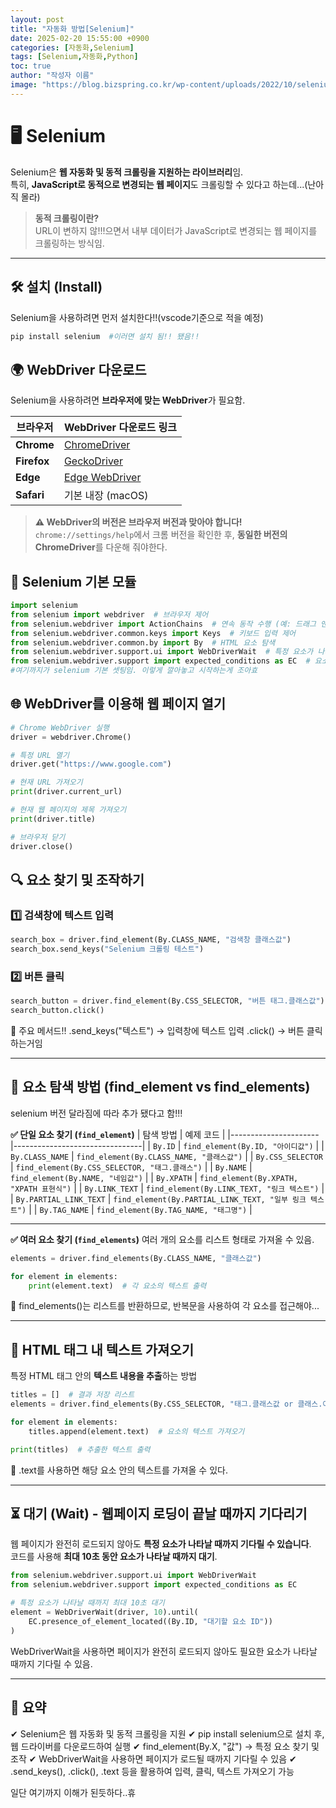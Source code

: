```yaml
---
layout: post
title: "자동화 방법[Selenium]"
date: 2025-02-20 15:55:00 +0900
categories: [자동화,Selenium]
tags: [Selenium,자동화,Python]
toc: true
author: "작성자 이름"
image: "https://blog.bizspring.co.kr/wp-content/uploads/2022/10/selenium-1024x390.png"
---  
```


# 🖥️ Selenium 

Selenium은 **웹 자동화 및 동적 크롤링을 지원하는 라이브러리**임.  
특히, **JavaScript로 동적으로 변경되는 웹 페이지**도 크롤링할 수 있다고 하는데...(난아직 몰라)  

> **동적 크롤링이란?**  
> URL이 변하지 않!!!으면서 내부 데이터가 JavaScript로 변경되는 웹 페이지를 크롤링하는 방식임.

---

## 🛠️ 설치 (Install)
Selenium을 사용하려면 먼저 설치한다!!(vscode기준으로 적을 예정)

```python
pip install selenium  #이러면 설치 됨!! 됐음!!
```

  
## 🌍 WebDriver 다운로드
Selenium을 사용하려면 **브라우저에 맞는 WebDriver**가 필요함.

| 브라우저  | WebDriver 다운로드 링크 |
|-----------|--------------------------------|
| **Chrome**  | [ChromeDriver](https://sites.google.com/chromium.org/driver/) |
| **Firefox**  | [GeckoDriver](https://github.com/mozilla/geckodriver/releases) |
| **Edge**  | [Edge WebDriver](https://developer.microsoft.com/en-us/microsoft-edge/tools/webdriver/) |
| **Safari**  | 기본 내장 (macOS) |

> **⚠️ WebDriver의 버전은 브라우저 버전과 맞아야 합니다!**  
> `chrome://settings/help`에서 크롬 버전을 확인한 후, **동일한 버전의 ChromeDriver**를 다운해 줘야한다.

## 📌 Selenium 기본 모듈  

  ```python
import selenium
from selenium import webdriver  # 브라우저 제어
from selenium.webdriver import ActionChains  # 연속 동작 수행 (예: 드래그 앤 드롭)
from selenium.webdriver.common.keys import Keys  # 키보드 입력 제어
from selenium.webdriver.common.by import By  # HTML 요소 탐색
from selenium.webdriver.support.ui import WebDriverWait  # 특정 요소가 나타날 때까지 대기
from selenium.webdriver.support import expected_conditions as EC  # 요소 상태 체크
#여기까지가 selenium 기본 셋팅임. 이렇게 깔아놓고 시작하는게 조아효
```


## 🌐 WebDriver를 이용해 웹 페이지 열기  

```python
# Chrome WebDriver 실행
driver = webdriver.Chrome()

# 특정 URL 열기
driver.get("https://www.google.com")

# 현재 URL 가져오기
print(driver.current_url)

# 현재 웹 페이지의 제목 가져오기
print(driver.title)

# 브라우저 닫기
driver.close()
```

## 🔍 요소 찾기 및 조작하기  
### 1️⃣ 검색창에 텍스트 입력  
```python
search_box = driver.find_element(By.CLASS_NAME, "검색창 클래스값")
search_box.send_keys("Selenium 크롤링 테스트")
```

### 2️⃣ 버튼 클릭  
```python
search_button = driver.find_element(By.CSS_SELECTOR, "버튼 태그.클래스값")
search_button.click()
```

📌 주요 메서드!!
.send_keys("텍스트") → 입력창에 텍스트 입력
.click() → 버튼 클릭 하는거임  

---  

## 🔎 요소 탐색 방법 (find_element vs find_elements)  
selenium 버전 달라짐에 따라 추가 됐다고 함!!!  

**✅ 단일 요소 찾기 (`find_element`)**
| 탐색 방법              | 예제 코드 |
|----------------------|--------------------------------|
| `By.ID`              | `find_element(By.ID, "아이디값")` |
| `By.CLASS_NAME`      | `find_element(By.CLASS_NAME, "클래스값")` |
| `By.CSS_SELECTOR`    | `find_element(By.CSS_SELECTOR, "태그.클래스")` |
| `By.NAME`           | `find_element(By.NAME, "네임값")` |
| `By.XPATH`          | `find_element(By.XPATH, "XPATH 표현식")` |
| `By.LINK_TEXT`      | `find_element(By.LINK_TEXT, "링크 텍스트")` |
| `By.PARTIAL_LINK_TEXT` | `find_element(By.PARTIAL_LINK_TEXT, "일부 링크 텍스트")` |
| `By.TAG_NAME`       | `find_element(By.TAG_NAME, "태그명")` |

---

**✅ 여러 요소 찾기 (`find_elements`)**
여러 개의 요소를 리스트 형태로 가져올 수 있음.

```python
elements = driver.find_elements(By.CLASS_NAME, "클래스값")

for element in elements:
    print(element.text)  # 각 요소의 텍스트 출력
```

🔹 find_elements()는 리스트를 반환하므로, 반복문을 사용하여 각 요소를 접근해야...  

---  

## 📝 HTML 태그 내 텍스트 가져오기

특정 HTML 태그 안의 **텍스트 내용을 추출**하는 방법

```python
titles = []  # 결과 저장 리스트
elements = driver.find_elements(By.CSS_SELECTOR, "태그.클래스값 or 클래스.아이디 도 가능")  

for element in elements:
    titles.append(element.text)  # 요소의 텍스트 가져오기

print(titles)  # 추출한 텍스트 출력
```

🔹 .text를 사용하면 해당 요소 안의 텍스트를 가져올 수 있다.  

---

## ⏳ 대기 (Wait) - 웹페이지 로딩이 끝날 때까지 기다리기

웹 페이지가 완전히 로드되지 않아도 **특정 요소가 나타날 때까지 기다릴 수 있습니다**.  
코드를 사용해 **최대 10초 동안 요소가 나타날 때까지 대기**.

```python
from selenium.webdriver.support.ui import WebDriverWait
from selenium.webdriver.support import expected_conditions as EC

# 특정 요소가 나타날 때까지 최대 10초 대기
element = WebDriverWait(driver, 10).until(
    EC.presence_of_element_located((By.ID, "대기할 요소 ID"))
)
```
WebDriverWait을 사용하면 페이지가 완전히 로드되지 않아도 필요한 요소가 나타날 때까지 기다릴 수 있음.

---  

## 🎯 요약
✔ Selenium은 웹 자동화 및 동적 크롤링을 지원
✔ pip install selenium으로 설치 후, 웹 드라이버를 다운로드하여 실행
✔ find_element(By.X, "값") → 특정 요소 찾기 및 조작
✔ WebDriverWait을 사용하면 페이지가 로드될 때까지 기다릴 수 있음
✔ .send_keys(), .click(), .text 등을 활용하여 입력, 클릭, 텍스트 가져오기 가능  

  일단 여기까지 이해가 된듯하다..휴

